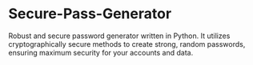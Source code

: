 # Secure-Pass-Generator
Robust and secure password generator written in Python. It utilizes cryptographically secure methods to create strong, random passwords, ensuring maximum security for your accounts and data.
